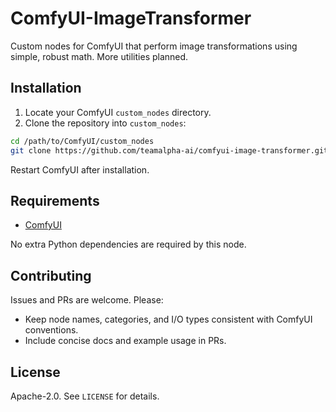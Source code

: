 # ComfyUI-ImageTransformer

Custom nodes for ComfyUI that perform image transformations using simple, robust math. More utilities planned.

## Installation

1. Locate your ComfyUI `custom_nodes` directory.
2. Clone the repository into `custom_nodes`:

```bash
cd /path/to/ComfyUI/custom_nodes
git clone https://github.com/teamalpha-ai/comfyui-image-transformer.git
```

Restart ComfyUI after installation.

## Requirements

- [ComfyUI](https://github.com/comfyanonymous/ComfyUI)

No extra Python dependencies are required by this node.

## Contributing

Issues and PRs are welcome. Please:
- Keep node names, categories, and I/O types consistent with ComfyUI conventions.
- Include concise docs and example usage in PRs.

## License

Apache-2.0. See `LICENSE` for details.

